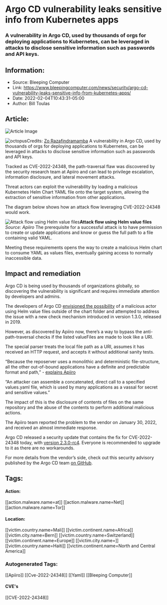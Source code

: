 # Argo CD vulnerability leaks sensitive info from Kubernetes apps
### A vulnerability in Argo CD, used by thousands of orgs for deploying applications to Kubernetes, can be leveraged in attacks to disclose sensitive information such as passwords and API keys.

## Information:
+ Source: Bleeping Computer
+ Link: https://www.bleepingcomputer.com/news/security/argo-cd-vulnerability-leaks-sensitive-info-from-kubernetes-apps/
+ Date: 2022-02-04T10:43:31-05:00
+ Author: Bill Toulas


## Article:
![Article Image](https://www.bleepstatic.com/content/hl-images/2022/02/04/octopus.jpg)


![octopus](https://www.bleepstatic.com/content/hl-images/2022/02/04/octopus.jpg?rand=572419510)Credits: [Zo Razafindramamba](https://unsplash.com/@zorzf)
A vulnerability in Argo CD, used by thousands of orgs for deploying applications to Kubernetes, can be leveraged in attacks to disclose sensitive information such as passwords and API keys.


Tracked as CVE-2022-24348, the path-traversal flaw was discovered by the security research team at Apiiro and can lead to privilege escalation, information disclosure, and lateral movement attacks.


Threat actors can exploit the vulnerability by loading a malicious Kubernetes Helm Chart YAML file onto the target system, allowing the extraction of sensitive information from other applications.


The diagram below shows how an attack flow leveraging CVE-2022-24348 would work.



![Attack flow using Helm value files](https://www.bleepstatic.com/images/news/u/1220909/Diagrams/attack-flow.jpg)**Attack flow using Helm value files**  
*Source: Apiiro*
The prerequisite for a successful attack is to have permission to create or update applications and know or guess the full path to a file containing valid YAML.


Meeting these requirements opens the way to create a malicious Helm chart to consume YAML as values files, eventually gaining access to normally inaccessible data.


Impact and remediation
----------------------


Argo CD is being used by thousands of organizations globally, so discovering the vulnerability is significant and requires immediate attention by developers and admins.


The developers of Argo CD [envisioned the possibility](https://github.com/argoproj/argo-cd/issues/2715) of a malicious actor using Helm value files outside of the chart folder and attempted to address the issue with a new check mechanism introduced in version 1.3.0, released in 2019.


However, as discovered by Apiiro now, there’s a way to bypass the anti-path-traversal checks if the listed valueFiles are made to look like a URI.


The special parser treats the local file path as a URI, assumes it has received an HTTP request, and accepts it without additional sanity tests.


“Because the reposerver uses a monolithic and deterministic file-structure, all the other out-of-bound applications have a definite and predictable format and path,” - [explains Apiiro](https://apiiro.com/blog/malicious-kubernetes-helm-charts-can-be-used-to-steal-sensitive-information-from-argo-cd-deployments/)


“An attacker can assemble a concatenated, direct call to a specified values.yaml file, which is used by many applications as a vassal for secret and sensitive values.”


The impact of this is the disclosure of contents of files on the same repository and the abuse of the contents to perform additional malicious actions.


The Apiiro team reported the problem to the vendor on January 30, 2022, and received an almost immediate response.


Argo CD released a security update that contains the fix for CVE-2022-24348 today, with [version 2.3.0-rc4](https://blog.argoproj.io/argo-cd-v2-3-release-candidate-a5b8cf11b0d3). Everyone is recommended to upgrade to it as there are no workarounds.


For more details from the vendor’s side, check out this security advisory published by the Argo CD team [on GitHub](https://github.com/argoproj/argo-cd/security/advisories/GHSA-63qx-x74g-jcr7).





## Tags:

#### Action:
[[action.malware.name=at]] [[action.malware.name=Net]] [[action.malware.name=Tor]]

#### Location:
[[victim.country.name=Mali]] [[victim.continent.name=Africa]] [[victim.city.name=Bern]] [[victim.country.name=Switzerland]] [[victim.continent.name=Europe]] [[victim.city.name=]] [[victim.country.name=Haiti]] [[victim.continent.name=North and Central America]]

### Autogenerated Tags:
[[Apiiro]] [[Cve-2022-24348]] [[Yaml]] [[Bleeping Computer]]
#### CVE's
[[CVE-2022-24348]]

